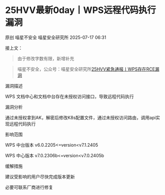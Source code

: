 #  25HVV最新0day丨WPS远程代码执行漏洞  
原创 喵星不安全  喵星安全研究所   2025-07-17 06:31  
  
接上文：  
> 由于修改字数有限，新增补充  
  
> 喵星不安全，公众号：喵星安全研究所[25HVV紧急通报丨WPS存在RCE漏洞](https://mp.weixin.qq.com/s/Utr7ddNRZuU6O7CLCgI71g)  
  
  
  
漏洞描述  
  
WPS 文档中心和文档中台存在未授权访问接口，导致远程代码执行  
  
漏洞分析  
  
通过未授权拿到AK，解密后修改K8s配置文件，通过未授权访问路由，调用api实现远程代码执行  
  
影响范围  
  
WPS 中台版本 v6.0.2205<=version<v7.1.2405  
  
WPS 中心版本 v7.0.2306b<=version<v7.0.2405b  
  
缓解措施  
  
建议受影响的用户尽快完成版本更新  
  
  
  
必要可联系厂商进行修复  
  
